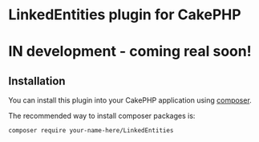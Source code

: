 # LinkedEntities plugin for CakePHP

# IN development - coming real soon!

## Installation

You can install this plugin into your CakePHP application using [composer](http://getcomposer.org).

The recommended way to install composer packages is:

```
composer require your-name-here/LinkedEntities
```
